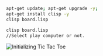 
```bash
apt-get update; apt-get upgrade -y; 
apt-get install clisp -y
clisp board.lisp 
```

```bash
clisp board.lisp
//Select play computer or not. 
```
![Initializing Tic Tac Toe](src/Init.png)